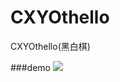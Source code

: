CXYOthello
==========

CXYOthello(黑白棋)

###demo
 ![](https://github.com/iHongRen/CXYOthello/tree/master/screenShots/chessShot.gif)
